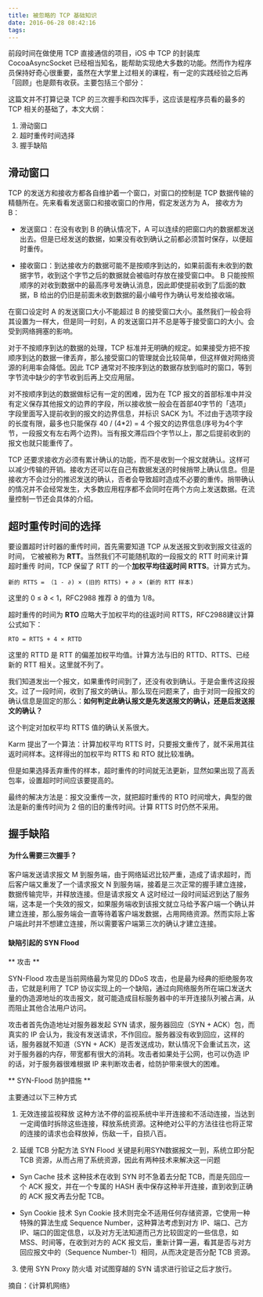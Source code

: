 ```yaml
---
title: 被忽略的 TCP 基础知识
date: 2016-06-28 08:42:16
tags:
---
```


前段时间在做使用 TCP 直接通信的项目，iOS 中 TCP 的封装库 CocoaAsyncSocket 已经相当知名，能帮助实现绝大多数的功能。然而作为程序员保持好奇心很重要，虽然在大学里上过相关的课程，有一定的实践经验之后再「回顾」也是颇有收获。主要包括三个部分：

这篇文并不打算记录 TCP 的三次握手和四次挥手，这应该是程序员看的最多的 TCP 相关的基础了，本文大纲：

1. 滑动窗口
2. 超时重传时间选择
3. 握手缺陷

<!--more-->


## 滑动窗口

TCP 的发送方和接收方都各自维护着一个窗口，对窗口的控制是 TCP 数据传输的精髓所在。先来看看发送窗口和接收窗口的作用，假定发送方为 A， 接收方为 B：

- 发送窗口：在没有收到 B 的确认情况下，A 可以连续的把窗口内的数据都发送出去。但是已经发送的数据，如果没有收到确认之前都必须暂时保存，以便超时重传。

- 接收窗口：到达接收方的数据可能不是按顺序到达的，如果前面有未收到的数据字节，收到这个字节之后的数据就会被临时存放在接受窗口中。 B 只能按照顺序的对收到数据中的最高序号发确认消息，因此即使提前收到了后面的数据，B 给出的仍旧是前面未收到数据的最小编号作为确认号发给接收端。


在窗口设定时 A 的发送窗口大小不能超过 B 的接受窗口大小。虽然我们一般会将其设置为一样大，但是同一时刻，A 的发送窗口并不总是等于接受窗口的大小。会受到网络拥塞的影响。

对于不按顺序到达的数据的处理，TCP 标准并无明确的规定。如果接受方把不按顺序到达的数据一律丢弃，那么接受窗口的管理就会比较简单，但这样做对网络资源的利用率会降低。因此 TCP 通常对不按序到达的数据存放到临时的窗口，等到字节流中缺少的字节收到后再上交应用层。

对不按顺序到达的数据做标记有一定的困难，因为在 TCP 报文的首部标准中并没有定义保存其他报文的边界的字段，所以接收放一般会在首部40字节的「选项」字段里面写入提前收到的报文的边界信息，并标识 SACK 为1。不过由于选项字段的长度有限，最多也只能保存 40 / (4*2) = 4 个报文的边界信息(序号为4个字节，一段报文有左右两个边界)。当有报文滞后四个字节以上，那之后提前收到的报文也就只能重传了。

TCP 还要求接收方必须有累计确认的功能，而不是收到一个报文就确认。这样可以减少传输的开销。接收方还可以在自己有数据发送的时候捎带上确认信息。但是接收方不会过分的推迟发送的确认，否者会导致超时造成不必要的重传。捎带确认的情况并不会经常发生，大多数应用程序都不会同时在两个方向上发送数据。在流量控制一节还会具体的介绍。


## 超时重传时间的选择
要设置超时计时器的重传时间，首先需要知道 TCP 从发送报文到收到报文往返的时间，
它被被称为 **RTT**。当然我们不可能随机取的一段报文的 RTT 时间来计算超时重传
时间，TCP 保留了 RTT 的一个**加权平均往返时间 RTTS**。计算方式为。

	新的 RTTS = （1 - ∂) × (旧的 RTTS) + ∂ × (新的 RTT 样本)

这里的 0 ≤ ∂ < 1，RFC2988 推荐 ∂ 的值为 1/8。

超时重传的时间为 **RTO** 应略大于加权平均的往返时间 RTTS，RFC2988建议计算公式如下：

	RTO = RTTS + 4 × RTTD

这里的 RTTD 是 RTT 的偏差加权平均值。计算方法与旧的 RTTD、RTTS、已经新的 RTT 相关。这里就不列了。

我们知道发出一个报文，如果重传时间到了，还没有收到确认。于是会重传这段报文。过了一段时间，收到了报文的确认。那么现在问题来了，由于对同一段报文的确认信息是固定的那么：**如何判定此确认报文是先发送报文的确认，还是后发送报文的确认？**

这个判定对加权平均 RTTS 值的确认关系很大。

Karm 提出了一个算法：计算加权平均 RTTS 时，只要报文重传了，就不采用其往返时间样本。这样得出的加权平均 RTTS 和 RTO 就比较准确。

但是如果选择丢弃重传的样本，超时重传的时间就无法更新，显然如果出现了高丢包率，设置超时时间应该要提高的。

最终的解决方法是：报文没重传一次，就把超时重传的 RTO 时间增大，典型的做法是新的重传时间为 2 倍的旧的重传时间。计算 RTTS 时仍然不采用。


## 握手缺陷

#### 为什么需要三次握手？

客户端发送请求报文 M 到服务端，由于网络延迟比较严重，造成了请求超时，而后客户端又重发了一个请求报文 N 到服务端，接着是三次正常的握手建立连接，数据传输完毕，并释放连接。但是请求报文 A 这时经过一段时间延迟到达了服务端，这本是一个失效的报文，如果服务端收到该报文就立马给予客户端一个确认并建立连接，那么服务端会一直等待着客户端发数据，占用网络资源。然而实际上客户端此时并不想建立连接，所以需要客户端第三次的确认才建立连接。 


#### 缺陷引起的 SYN Flood

** 攻击 **

SYN-Flood 攻击是当前网络最为常见的 DDoS 攻击，也是最为经典的拒绝服务攻击，它就是利用了 TCP 协议实现上的一个缺陷，通过向网络服务所在端口发送大量的伪造源地址的攻击报文，就可能造成目标服务器中的半开连接队列被占满，从而阻止其他合法用户访问。

攻击者首先伪造地址对服务器发起 SYN 请求，服务器回应（SYN + ACK）包，而真实的 IP 会认为，我没有发送请求，不作回应。服务器没有收到回应，这样的话，服务器就不知道（SYN + ACK）是否发送成功，默认情况下会重试五次，这对于服务器的内存，带宽都有很大的消耗。攻击者如果处于公网，也可以伪造 IP 的话，对于服务器很难根据 IP 来判断攻击者，给防护带来很大的困难。

** SYN-Flood 防护措施 **

主要通过以下三种方式
1. 无效连接监视释放
这种方法不停的监视系统中半开连接和不活动连接，当达到一定阈值时拆除这些连接，释放系统资源。这种绝对公平的方法往往也将正常的连接的请求也会释放掉，伤敌一千，自损八百。

2. 延缓 TCB 分配方法
SYN Flood 关键是利用SYN数据报文一到，系统立即分配 TCB 资源，从而占用了系统资源，因此有两种技术来解决这一问题

- Syn Cache 技术
这种技术在收到 SYN 时不急着去分配 TCB，而是先回应一个 ACK 报文，并在一个专属的 HASH 表中保存这种半开连接，直到收到正确的 ACK 报文再去分配 TCB。

- Syn Cookie 技术
Syn Cookie 技术则完全不适用任何存储资源，它使用一种特殊的算法生成 Sequence Number，这种算法考虑到对方 IP、端口、己方 IP、端口的固定信息，以及对方无法知道而己方比较固定的一些信息，如 MSS、时间等，在收到对方的 ACK 报文后，重新计算一遍，看其是否与对方回应报文中的（Sequence Number-1）相同，从而决定是否分配 TCB 资源。

3. 使用 SYN Proxy 防火墙
对试图穿越的 SYN 请求进行验证之后才放行。


摘自：《计算机网络》